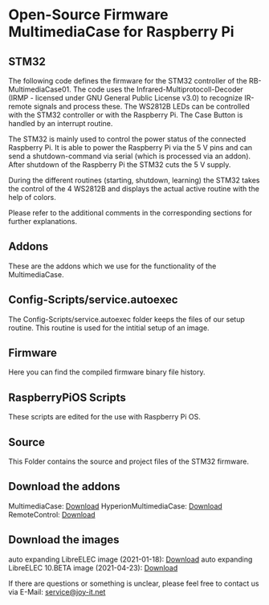 # Open-Source Firmware MultimediaCase for Raspberry Pi

## STM32

The following code defines the firmware for the STM32 controller of the RB-MultimediaCase01. The code uses the Infrared-Multiprotocoll-Decoder (IRMP - licensed under GNU General Public License v3.0) to recognize IR-remote signals and process these. The WS2812B LEDs can be controlled with the STM32 controller or with the Raspberry Pi. The Case Button
is handled by an interrupt routine.

The STM32 is mainly used to control the power status of the connected Raspberry Pi. It is able to power the Raspberry Pi via the 5 V pins and can send a shutdown-command via serial (which is processed via an addon). After shutdown of the Raspberry Pi the STM32 cuts the 5 V supply.

During the different routines (starting, shutdown, learning) the STM32 takes the control of the 4 WS2812B and displays the actual active routine with the help of colors.

Please refer to the additional comments in the corresponding sections for further explanations.


## Addons

These are the addons which we use for the functionality of the MultimediaCase.


## Config-Scripts/service.autoexec

The Config-Scripts/service.autoexec folder keeps the files of our setup routine. This routine is used for the intitial setup of an image.

## Firmware

Here you can find the compiled firmware binary file history.

## RaspberryPiOS Scripts

These scripts are edited for the use with Raspberry Pi OS.

## Source

This Folder contains the source and project files of the STM32 firmware.

## Download the addons

MultimediaCase: [Download](https://joy-it.net/public/script.module.MultimediaCase.zip)
HyperionMultimediaCase: [Download](https://joy-it.net/public/script.module.MCHyperion.zip)
RemoteControl: [Download](https://joy-it.net/public/script.remote.config.zip)

## Download the images

auto expanding LibreELEC image (2021-01-18): [Download](https://joyiteurope-my.sharepoint.com/:u:/g/personal/onedrive_joyiteurope_onmicrosoft_com/EQEVchu2KhNEsUVggU3ezTgBnFJMj6NfAHYnbeee-102Jg?e=phiWLe)
auto expanding LibreELEC 10.BETA image (2021-04-23): [Download](https://joyiteurope-my.sharepoint.com/:u:/g/personal/onedrive_joyiteurope_onmicrosoft_com/Eds0bwEG4Y9Hhxv23gmpEYIB8G4a9Mm-bEfDwDGMfCOWzA?e=qsyWuW)


If there are questions or something is unclear, please feel free
to contact us via E-Mail: service@joy-it.net
